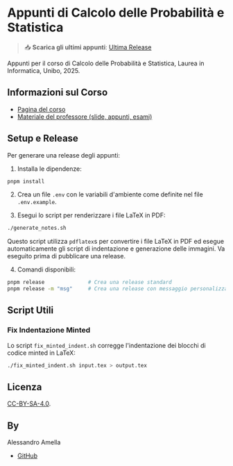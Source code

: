# Appunti di Calcolo delle Probabilità e Statistica

> 📥 **Scarica gli ultimi appunti**: [Ultima Release](https://github.com/alessandroamella/appunti-statistica/releases/latest)

Appunti per il corso di Calcolo delle Probabilità e Statistica, Laurea in Informatica, Unibo, 2025.

## Informazioni sul Corso

- [Pagina del corso](https://www.unibo.it/it/studiare/insegnamenti-competenze-trasversali-moocs/insegnamenti/insegnamento/2024/320583)
- [Materiale del professore (slide, appunti, esami)](https://virtuale.unibo.it/course/view.php?id=53267)

## Setup e Release

Per generare una release degli appunti:

1. Installa le dipendenze:

```bash
pnpm install
```

2. Crea un file `.env` con le variabili d'ambiente come definite nel file `.env.example`.

3. Esegui lo script per renderizzare i file LaTeX in PDF:

```bash
./generate_notes.sh
```

Questo script utilizza `pdflatex`s per convertire i file LaTeX in PDF ed esegue automaticamente gli script di indentazione e generazione delle immagini. Va eseguito prima di pubblicare una release.

4. Comandi disponibili:

```bash
pnpm release              # Crea una release standard
pnpm release -m "msg"     # Crea una release con messaggio personalizzato
```

## Script Utili

### Fix Indentazione Minted

Lo script `fix_minted_indent.sh` corregge l'indentazione dei blocchi di codice minted in LaTeX:

```bash
./fix_minted_indent.sh input.tex > output.tex
```

## Licenza

[CC-BY-SA-4.0](LICENSE).

## By

Alessandro Amella

- [GitHub](https://github.com/alessandroamella)
